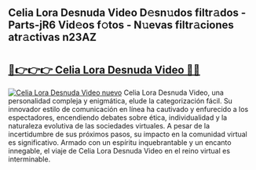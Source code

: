 ## Celia Lora Desnuda Video D𝚎sn𝚞dos filtr𝚊dos - Parts-jR6 Vid𝚎os f𝚘tos - N𝚞evas filtr𝚊ciones atr𝚊ctivas n23AZ

# <h2><a href="http://mbcep5.tromn.icu/?c=Celia+Lora+Desnuda+Video">🔗👉👉👉 Celia Lora Desnuda Video 🔗🔗</a></h2>

[![Celia Lora Desnuda Video nuevo](https://i.imgur.com/pEAQMta.gif)](http://mbcep5.tromn.icu/?c=Celia+Lora+Desnuda+Video)
Celia Lora Desnuda Video, una personalidad compleja y enigmática, elude la categorización fácil. Su innovador estilo de comunicación en línea ha cautivado y enfurecido a los espectadores, encendiendo debates sobre ética, individualidad y la naturaleza evolutiva de las sociedades virtuales. A pesar de la incertidumbre de sus próximos pasos, su impacto en la comunidad virtual es significativo. Armado con un espíritu inquebrantable y un encanto innegable, el viaje de Celia Lora Desnuda Video en el reino virtual es interminable.

